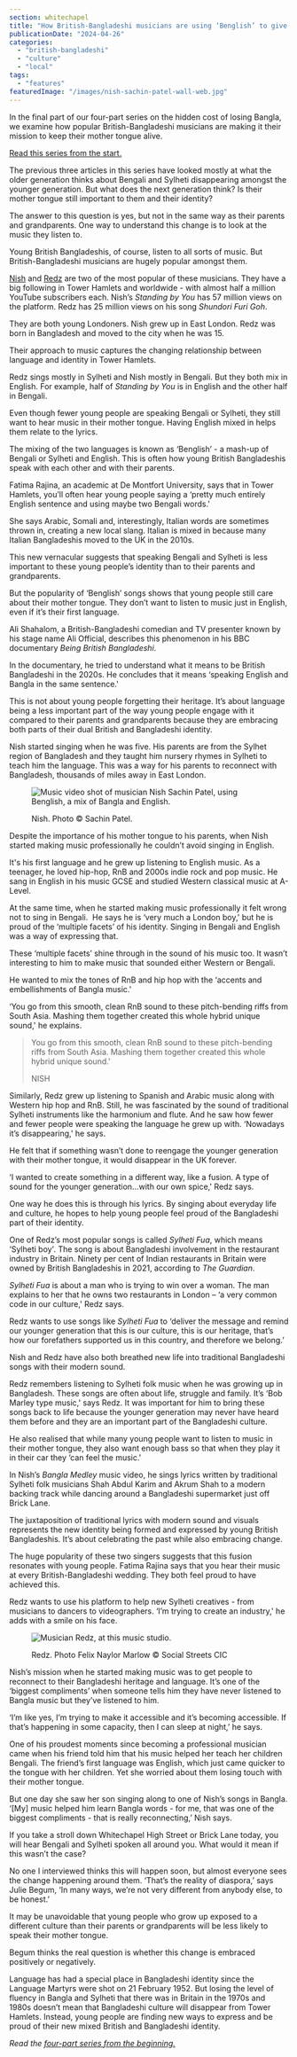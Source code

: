 ```yaml
---
section: whitechapel
title: "How British-Bangladeshi musicians are using ‘Benglish’ to give cultural meaning to the next generation"
publicationDate: "2024-04-26"
categories: 
  - "british-bangladeshi"
  - "culture"
  - "local"
tags: 
  - "features"
featuredImage: "/images/nish-sachin-patel-wall-web.jpg"
---
```


In the final part of our four-part series on the hidden cost of losing Bangla, we examine how popular British-Bangladeshi musicians are making it their mission to keep their mother tongue alive.

[Read this series from the start.](https://whitechapellondon.co.uk/third-generation-british-bangladeshis-losing-bangla-native-tongue-tipping-point/)

The previous three articles in this series have looked mostly at what the older generation thinks about Bengali and Sylheti disappearing amongst the younger generation. But what does the next generation think? Is their mother tongue still important to them and their identity? 

The answer to this question is yes, but not in the same way as their parents and grandparents. One way to understand this change is to look at the music they listen to.

Young British Bangladeshis, of course, listen to all sorts of music. But British-Bangladeshi musicians are hugely popular amongst them. 

[Nish](https://www.youtube.com/channel/UCQzCeSrsUX9JrteRrAmJMyA) and [Redz](https://www.youtube.com/channel/UCeq2UuAO6Dc34t4GfK4gm7Q) are two of the most popular of these musicians. They have a big following in Tower Hamlets and worldwide - with almost half a million YouTube subscribers each. Nish’s _Standing by You_ has 57 million views on the platform. Redz has 25 million views on his song _Shundori Furi Goh_. 

They are both young Londoners. Nish grew up in East London. Redz was born in Bangladesh and moved to the city when he was 15. 

Their approach to music captures the changing relationship between language and identity in Tower Hamlets. 

Redz sings mostly in Sylheti and Nish mostly in Bengali. But they both mix in English. For example, half of _Standing by You_ is in English and the other half in Bengali. 

Even though fewer young people are speaking Bengali or Sylheti, they still want to hear music in their mother tongue. Having English mixed in helps them relate to the lyrics. 

The mixing of the two languages is known as ‘Benglish’ - a mash-up of Bengali or Sylheti and English. This is often how young British Bangladeshis speak with each other and with their parents. 

Fatima Rajina, an academic at De Montfort University, says that in Tower Hamlets, you’ll often hear young people saying a ‘pretty much entirely English sentence and using maybe two Bengali words.'

She says Arabic, Somali and, interestingly, Italian words are sometimes thrown in, creating a new local slang. Italian is mixed in because many Italian Bangladeshis moved to the UK in the 2010s. 

This new vernacular suggests that speaking Bengali and Sylheti is less important to these young people’s identity than to their parents and grandparents.

But the popularity of ‘Benglish’ songs shows that young people still care about their mother tongue. They don’t want to listen to music just in English, even if it’s their first language. 

Ali Shahalom, a British-Bangladeshi comedian and TV presenter known by his stage name Ali Official, describes this phenomenon in his BBC documentary _Being British Bangladeshi_. 

In the documentary, he tried to understand what it means to be British Bangladeshi in the 2020s. He concludes that it means ‘speaking English and Bangla in the same sentence.' 

This is not about young people forgetting their heritage. It’s about language being a less important part of the way young people engage with it compared to their parents and grandparents because they are embracing both parts of their dual British and Bangladeshi identity. 

Nish started singing when he was five. His parents are from the Sylhet region of Bangladesh and they taught him nursery rhymes in Sylheti to teach him the language. This was a way for his parents to reconnect with Bangladesh, thousands of miles away in East London. 

<figure>

![Music video shot of musician Nish Sachin Patel, using Benglish, a mix of Bangla and English.](/images/nish-sachin-patel-web.jpg)

<figcaption>

Nish. Photo © Sachin Patel.

</figcaption>

</figure>

Despite the importance of his mother tongue to his parents, when Nish started making music professionally he couldn’t avoid singing in English. 

It's his first language and he grew up listening to English music. As a teenager, he loved hip-hop, RnB and 2000s indie rock and pop music. He sang in English in his music GCSE and studied Western classical music at A-Level.

At the same time, when he started making music professionally it felt wrong not to sing in Bengali.  He says he is ‘very much a London boy,' but he is proud of the ‘multiple facets’ of his identity. Singing in Bengali and English was a way of expressing that. 

These ‘multiple facets’ shine through in the sound of his music too. It wasn’t interesting to him to make music that sounded either Western or Bengali. 

He wanted to mix the tones of RnB and hip hop with the ‘accents and embellishments of Bangla music.'

‘You go from this smooth, clean RnB sound to these pitch-bending riffs from South Asia. Mashing them together created this whole hybrid unique sound,' he explains.

> You go from this smooth, clean RnB sound to these pitch-bending riffs from South Asia. Mashing them together created this whole hybrid unique sound.'
> 
> NISH

Similarly, Redz grew up listening to Spanish and Arabic music along with Western hip hop and RnB. Still, he was fascinated by the sound of traditional Sylheti instruments like the harmonium and flute. And he saw how fewer and fewer people were speaking the language he grew up with. ‘Nowadays it’s disappearing,' he says. 

He felt that if something wasn’t done to reengage the younger generation with their mother tongue, it would disappear in the UK forever. 

‘I wanted to create something in a different way, like a fusion. A type of sound for the younger generation…with our own spice,' Redz says. 

One way he does this is through his lyrics. By singing about everyday life and culture, he hopes to help young people feel proud of the Bangladeshi part of their identity.

One of Redz’s most popular songs is called _Sylheti Fua_, which means ‘Sylheti boy'. The song is about Bangladeshi involvement in the restaurant industry in Britain. Ninety per cent of Indian restaurants in Britain were owned by British Bangladeshis in 2021, according to _The Guardian_. 

_Sylheti Fua_ is about a man who is trying to win over a woman. The man explains to her that he owns two restaurants in London – ‘a very common code in our culture,' Redz says.

Redz wants to use songs like _Sylheti Fua_ to ‘deliver the message and remind our younger generation that this is our culture, this is our heritage, that’s how our forefathers supported us in this country, and therefore we belong.’ 

Nish and Redz have also both breathed new life into traditional Bangladeshi songs with their modern sound.

Redz remembers listening to Sylheti folk music when he was growing up in Bangladesh. These songs are often about life, struggle and family. It’s ‘Bob Marley type music,' says Redz. It was important for him to bring these songs back to life because the younger generation may never have heard them before and they are an important part of the Bangladeshi culture. 

He also realised that while many young people want to listen to music in their mother tongue, they also want enough bass so that when they play it in their car they ‘can feel the music.'

In Nish’s _Bangla Medley_ music video, he sings lyrics written by traditional Sylheti folk musicians Shah Abdul Karim and Akrum Shah to a modern backing track while dancing around a Bangladeshi supermarket just off Brick Lane.

The juxtaposition of traditional lyrics with modern sound and visuals represents the new identity being formed and expressed by young British Bangladeshis. It’s about celebrating the past while also embracing change. 

The huge popularity of these two singers suggests that this fusion resonates with young people. Fatima Rajina says that you hear their music at every British-Bangladeshi wedding. They both feel proud to have achieved this.

Redz wants to use his platform to help new Sylheti creatives - from musicians to dancers to videographers. ‘I’m trying to create an industry,' he adds with a smile on his face.

<figure>

![Musician Redz, at this music studio. ](/images/redz-felix-naylor-marlow-hires-web-1024x700.jpg)

<figcaption>

Redz. Photo Felix Naylor Marlow © Social Streets CIC

</figcaption>

</figure>

Nish’s mission when he started making music was to get people to reconnect to their Bangladeshi heritage and language. It’s one of the ‘biggest compliments’ when someone tells him they have never listened to Bangla music but they’ve listened to him. 

‘I’m like yes, I’m trying to make it accessible and it’s becoming accessible. If that’s happening in some capacity, then I can sleep at night,’ he says.

One of his proudest moments since becoming a professional musician came when his friend told him that his music helped her teach her children Bengali. The friend’s first language was English, which just came quicker to the tongue with her children. Yet she worried about them losing touch with their mother tongue.

But one day she saw her son singing along to one of Nish’s songs in Bangla. ‘\[My\] music helped him learn Bangla words - for me, that was one of the biggest compliments - that is really reconnecting,’ Nish says. 

If you take a stroll down Whitechapel High Street or Brick Lane today, you will hear Bengali and Sylheti spoken all around you. What would it mean if this wasn’t the case? 

No one I interviewed thinks this will happen soon, but almost everyone sees the change happening around them. ‘That’s the reality of diaspora,’ says Julie Begum, ‘In many ways, we’re not very different from anybody else, to be honest.’

It may be unavoidable that young people who grow up exposed to a different culture than their parents or grandparents will be less likely to speak their mother tongue. 

Begum thinks the real question is whether this change is embraced positively or negatively. 

Language has had a special place in Bangladeshi identity since the Language Martyrs were shot on 21 February 1952. But losing the level of fluency in Bangla and Sylheti that there was in Britain in the 1970s and 1980s doesn’t mean that Bangladeshi culture will disappear from Tower Hamlets. Instead, young people are finding new ways to express and be proud of their new mixed British and Bangladeshi identity.

_Read the [four-part series from the beginning.](https://whitechapellondon.co.uk/third-generation-british-bangladeshis-losing-bangla-native-tongue-tipping-point/)_
